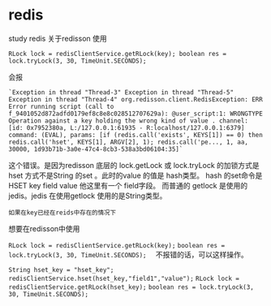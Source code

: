 # redis
   study redis
关于redisson 使用

`RLock lock = redisClientService.getRLock(key);
boolean res = lock.tryLock(3, 30, TimeUnit.SECONDS); `

会报

	`Exception in thread "Thread-3" Exception in thread "Thread-5" Exception in thread "Thread-4" org.redisson.client.RedisException: ERR Error running script (call to f_9401052d872adfd0179ef8c8e8c028512707629a): @user_script:1: WRONGTYPE Operation against a key holding the wrong kind of value . channel: [id: 0x7952380a, L:/127.0.0.1:61935 - R:localhost/127.0.0.1:6379] command: (EVAL), params: [if (redis.call('exists', KEYS[1]) == 0) then redis.call('hset', KEYS[1], ARGV[2], 1); redis.call('pe..., 1, aa, 30000, 1d93b71b-3a0e-47c4-8cb3-538a3bd06104:35]`
	
这个错误。是因为redisson 底层的 lock.getLock 或 lock.tryLock 的加锁方式是 hset 方式不是String 的set 。此时的value 的值是 hash类型。
hash 的set命令是 HSET key field value 他这里有一个 field字段。
而普通的 getlock 是使用的jedis。jedis 在使用getlock 使用的是String类型。

	如果在key已经在reids中存在的情况下
想要在redisson中使用

`RLock lock = redisClientService.getRLock(key);`
`boolean res = lock.tryLock(3, 30, TimeUnit.SECONDS); 
`
不报错的话，可以这样操作。

`String hset_key = "hset_key";`
`redisClientService.hset(hset_key,"field1","value");`
`RLock lock = redisClientService.getRLock(hset_key);`
`boolean res = lock.tryLock(3, 30, TimeUnit.SECONDS);`
